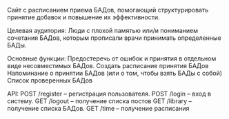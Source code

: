 Сайт с расписанием приема БАДов, помогающий структурировать принятие добавок и повышение их эффективности.

Целевая аудитория: Люди с плохой памятью или/и пониманием сочетания БАДов, которым прописали врачи принимать определенные БАДы.

Основные функции:
Предостеречь от ошибок  и принятия в отдельном виде несовместимых БАДов.
Создать расписание принятия БАДов
Напоминание о принятии БАДов (или о том, чтобы взять БАДы с собой)
Список проверенных БАДов


API: 
POST /register – регистрация пользователя.
POST /login – вход в систему.
GET /logout – получение списка постов
GET /library – получение списка БАДов.
GET /time – получение расписания
